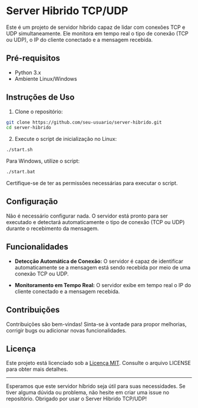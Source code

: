 # Server Hibrido TCP/UDP

Este é um projeto de servidor híbrido capaz de lidar com conexões TCP e UDP simultaneamente. Ele monitora em tempo real o tipo de conexão (TCP ou UDP), o IP do cliente conectado e a mensagem recebida.

## Pré-requisitos

- Python 3.x
- Ambiente Linux/Windows

## Instruções de Uso

1. Clone o repositório:

```bash
git clone https://github.com/seu-usuario/server-hibrido.git
cd server-hibrido
```

2. Execute o script de inicialização no Linux:

```bash
./start.sh
```

Para Windows, utilize o script:

```bash
./start.bat
```

Certifique-se de ter as permissões necessárias para executar o script.

## Configuração

Não é necessário configurar nada. O servidor está pronto para ser executado e detectará automaticamente o tipo de conexão (TCP ou UDP) durante o recebimento da mensagem.

## Funcionalidades

- **Detecção Automática de Conexão:** O servidor é capaz de identificar automaticamente se a mensagem está sendo recebida por meio de uma conexão TCP ou UDP.

- **Monitoramento em Tempo Real:** O servidor exibe em tempo real o IP do cliente conectado e a mensagem recebida.

## Contribuições

Contribuições são bem-vindas! Sinta-se à vontade para propor melhorias, corrigir bugs ou adicionar novas funcionalidades.

## Licença

Este projeto está licenciado sob a [Licença MIT](LICENSE). Consulte o arquivo LICENSE para obter mais detalhes.

---

Esperamos que este servidor híbrido seja útil para suas necessidades. Se tiver alguma dúvida ou problema, não hesite em criar uma issue no repositório. Obrigado por usar o Server Hibrido TCP/UDP!
